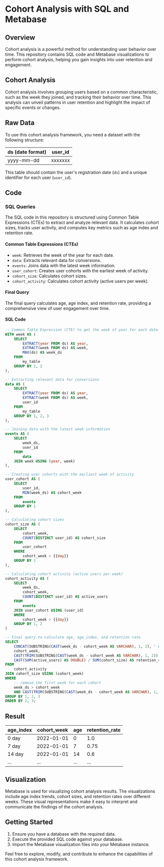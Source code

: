 # Cohort Analysis with SQL and Metabase

## Overview
Cohort analysis is a powerful method for understanding user behavior over time. This repository contains SQL code and Metabase visualizations to perform cohort analysis, helping you gain insights into user retention and engagement.

## Cohort Analysis
Cohort analysis involves grouping users based on a common characteristic, such as the week they joined, and tracking their behavior over time. This analysis can unveil patterns in user retention and highlight the impact of specific events or changes.

## Raw Data
To use this cohort analysis framework, you need a dataset with the following structure:

| ds (date format) | user_id |
|-------------------|---------|
| yyyy-mm-dd        | xxxxxxx |

This table should contain the user's registration date (`ds`) and a unique identifier for each user (`user_id`).

## Code
### SQL Queries
The SQL code in this repository is structured using Common Table Expressions (CTEs) to extract and analyze relevant data. It calculates cohort sizes, tracks user activity, and computes key metrics such as age index and retention rate.

#### Common Table Expressions (CTEs)
- `week`: Retrieves the week of the year for each date.
- `data`: Extracts relevant data for conversions.
- `events`: Joins data with the latest week information.
- `user_cohort`: Creates user cohorts with the earliest week of activity.
- `cohort_size`: Calculates cohort sizes.
- `cohort_activity`: Calculates cohort activity (active users per week).

#### Final Query
The final query calculates age, age index, and retention rate, providing a comprehensive view of user engagement over time.

#### SQL Code
```sql
-- Common Table Expression (CTE) to get the week of year for each date
WITH week AS (
    SELECT
        EXTRACT(year FROM ds) AS year,
        EXTRACT(week FROM ds) AS week,
        MAX(ds) AS week_ds
    FROM
        my_table
    GROUP BY 1, 2
),

-- Extracting relevant data for conversions
data AS (
    SELECT
        EXTRACT(year FROM ds) AS year,
        EXTRACT(week FROM ds) AS week,
        user_id
    FROM
        my_table
    GROUP BY 1, 2, 3
),

-- Joining data with the latest week information
events AS (
    SELECT
        week_ds,
        user_id
    FROM
        data
    JOIN week USING (year, week)
),

-- Creating user cohorts with the earliest week of activity
user_cohort AS (
    SELECT
        user_id,
        MIN(week_ds) AS cohort_week
    FROM
        events
    GROUP BY 1
),

-- Calculating cohort sizes
cohort_size AS (
    SELECT
        cohort_week,
        COUNT(DISTINCT user_id) AS cohort_size
    FROM
        user_cohort
    WHERE 
        cohort_week > {{day}}
    GROUP BY 1
),

-- Calculating cohort activity (active users per week)
cohort_activity AS (
    SELECT
        week_ds,
        cohort_week,
        COUNT(DISTINCT user_id) AS active_users
    FROM
        events
    JOIN user_cohort USING (user_id)
    WHERE 
        cohort_week > {{day}}
    GROUP BY 1, 2
)

-- Final query to calculate age, age_index, and retention rate
SELECT
    CONCAT(SUBSTRING(CAST(week_ds - cohort_week AS VARCHAR), 1, 2), ' day') AS age_index,
    cohort_week,
    CAST(TRIM(SUBSTRING(CAST(week_ds - cohort_week AS VARCHAR), 1, 2)) AS BIGINT) AS age,
    CAST(SUM(active_users) AS DOUBLE) / SUM(cohort_size) AS retention_rate
FROM
    cohort_activity
JOIN cohort_size USING (cohort_week)
WHERE
    -- remove the first week for each cohort
    week_ds > cohort_week 
    AND CAST(TRIM(SUBSTRING(CAST(week_ds - cohort_week AS VARCHAR), 1, 2)) AS BIGINT) % 7 = 0
GROUP BY 1, 2, 3
ORDER BY 2, 3;
```

## Result
| age_index | cohort_week | age | retention_rate |
|-----------|-------------|-----|-----------------|
| 0 day     | 2022-01-01  | 0   | 1.0             |
| 7 day     | 2022-01-01  | 7   | 0.75            |
| 14 day    | 2022-01-01  | 14  | 0.6             |
| ...       | ...         | ... | ...             |

## Visualization
Metabase is used for visualizing cohort analysis results. The visualizations include age index trends, cohort sizes, and retention rates over different weeks. These visual representations make it easy to interpret and communicate the findings of the cohort analysis.

## Getting Started
1. Ensure you have a database with the required data.
2. Execute the provided SQL code against your database.
3. Import the Metabase visualization files into your Metabase instance.

Feel free to explore, modify, and contribute to enhance the capabilities of this cohort analysis framework.
